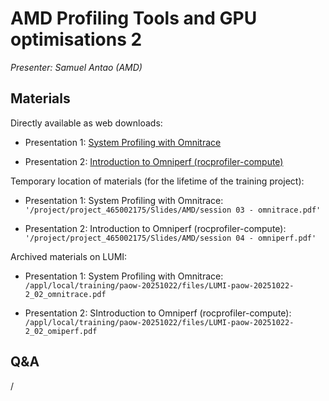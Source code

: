 # AMD Profiling Tools and GPU optimisations 2

*Presenter: Samuel Antao (AMD)*

<!--
<video src="https://462000265.lumidata.eu/paow-20251022/recordings/2_02_AMD_tools_2.mp4" controls="controls">
</video>
-->


## Materials

<!--
Course materials will be made available during and after the course
-->

Directly available as web downloads:

-   Presentation 1: [System Profiling with Omnitrace](https://462000265.lumidata.eu/paow-20251022/files/LUMI-paow-20251022-2_02_omnitrace.pdf)

-   Presentation 2: [Introduction to Omniperf (rocprofiler-compute)](https://462000265.lumidata.eu/paow-20251022/files/LUMI-paow-20251022-2_02_omiperf.pdf)

<!--
-   The last slides cover [exercises for this session](ME_2_02_AMD_tools_2.md#materials)
-->

Temporary location of materials (for the lifetime of the training project):

-   Presentation 1: System Profiling with Omnitrace: `'/project/project_465002175/Slides/AMD/session 03 - omnitrace.pdf'`

-   Presentation 2: Introduction to Omniperf (rocprofiler-compute): `'/project/project_465002175/Slides/AMD/session 04 - omniperf.pdf'`

Archived materials on LUMI:

-   Presentation 1: System Profiling with Omnitrace: `/appl/local/training/paow-20251022/files/LUMI-paow-20251022-2_02_omnitrace.pdf`

-   Presentation 2: SIntroduction to Omniperf (rocprofiler-compute): `/appl/local/training/paow-20251022/files/LUMI-paow-20251022-2_02_omiperf.pdf`

<!--
-   Recording: `/appl/local/training/paow-20251022/recordings/2_02_AMD_tools_2.mp4`
-->


## Q&A

/
